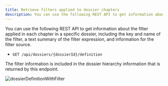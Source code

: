 ```yaml
---
title: Retrieve filters applied to dossier chapters
description: You can use the following REST API to get information about the filter applied in each chapter in a specific dossier, including the key and name of the filter, a text summary of the filter expression, and information for the filter source.
---
```


You can use the following REST API to get information about the filter applied in each chapter in a specific dossier, including the key and name of the filter, a text summary of the filter expression, and information for the filter source.

- `GET /api/dossiers/{dossierId}/definition`

The filter information is included in the dossier hierarchy information that is returned by this endpoint.

![dossierDefinitionWithFilter](../../../images/dossierDefinitionWithFilter.png)
